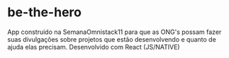# be-the-hero


App construido na SemanaOmnistack11 para que as ONG's possam fazer suas divulgações sobre projetos que estão desenvolvendo e quanto de ajuda elas precisam. Desenvolvido com React (JS/NATIVE)

